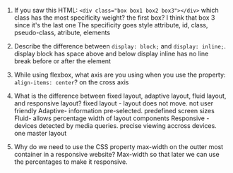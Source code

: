 1. If you saw this HTML: ```<div class="box box1 box2 box3"></div>``` which class has the most specificity weight?
the first box? 
I think that box 3 since it's the last one
The specificity goes style attribute, id, class, pseudo-class, atribute, elements

2. Describe the difference between ```display: block;``` and ```display: inline;```.
display block has space above and below
display inline has no line break before or after the element 
3. While using flexbox, what axis are you using when you use the property: ```align-items: center```?
on the cross axis

4. What is the difference between fixed layout, adaptive layout, fluid layout, and responsive layout?
fixed layout - layout does not move. not user friendly
Adaptive- information pre-selected. predefined screen sizes
Fluid- allows percentage width of layout components
Responsive - devices detected by media queries. precise viewing accross devices. one master layout 

5. Why do we need to use the CSS property max-width on the outter most container in a responsive website?
Max-width so that later we can use the percentages to make it responsive. 